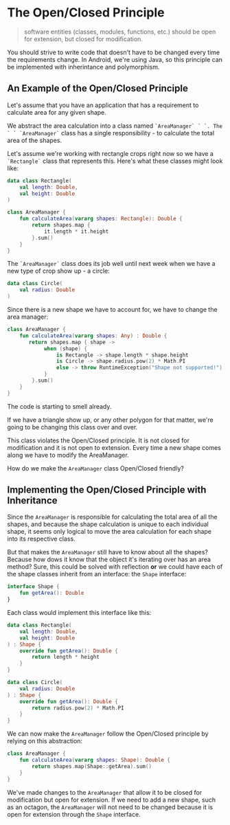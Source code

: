# The Open/Closed Principle

> software entities (classes, modules, functions, etc.) should be open for extension, but closed for modification.

You should strive to write code that doesn't have to be changed every time the requirements change. In Android, we're using Java, so this principle can be implemented with inherintance and polymorphism.

## An Example of the Open/Closed Principle

Let's assume that you have an application that has a requirement to calculate area for any given shape.

We abstract the area calculation into a class named `` `AreaManager` ` `. The ` ` `AreaManager` `` class has a single responsibility - to calculate the total area of the shapes.

Let's assume we're working with rectangle crops right now so we have a `` `Rectangle` `` class that represents this. Here's what these classes might look like:

``` kotlin
data class Rectangle(
    val length: Double,
    val height: Double
)

class AreaManager {
    fun calculateArea(vararg shapes: Rectangle): Double {
        return shapes.map {
            it.length * it.height
        }.sum()
    }
}
```

The `` `AreaManager` `` class does its job well until next week when we have a new type of crop show up - a circle:

``` kotlin
data class Circle(
    val radius: Double
)
```

Since there is a new shape we have to account for, we have to change the area manager:

```kotlin
class AreaManager {
    fun calculateArea(vararg shapes: Any) : Double {
       return shapes.map { shape ->
            when (shape) {
                is Rectangle -> shape.length * shape.height
                is Circle -> shape.radius.pow(2) * Math.PI
                else -> throw RuntimeException("Shape not supported!")
            }
        }.sum()
    }
}
```

The code is starting to smell already.

If we have a triangle show up, or any other polygon for that matter, we're going to be changing this class over and over.

This class violates the Open/Closed principle. It is not closed for modification and it is not open to extension. Every time a new shape comes along we have to modify the AreaManager.

How do we make the ```AreaManager``` class Open/Closed friendly?

## Implementing the Open/Closed Principle with Inheritance

Since the ```AreaManager``` is responsible for calculating the total area of all the shapes, and because the shape calculation is unique to each individual shape, it seems only logical to move the area calculation for each shape into its respective class.

But that makes the ```AreaManager``` still have to know about all the shapes? Because how dows it know that the object it's iterating over has an area method? Sure, this could be solved with reflection **or** we could have each of the shape classes inherit from an interface: the ```Shape``` interface:

```kotlin
interface Shape {
    fun getArea(): Double
}
```

Each class would implement this interface like this:

```kotlin
data class Rectangle(
    val length: Double,
    val height: Double
) : Shape {
    override fun getArea(): Double {
        return length * height
    }
}

data class Circle(
    val radius: Double
) : Shape {
    override fun getArea(): Double {
        return radius.pow(2) * Math.PI
    }
}
```

We can now make the ```AreaManager``` follow the Open/Closed principle by relying on this abstraction:

```kotlin
class AreaManager {
    fun calculateArea(vararg shapes: Shape): Double {
        return shapes.map(Shape::getArea).sum()
    }
}
```

We've made changes to the ```AreaManager``` that allow it to be closed for modification but open for extension. If we need to add a new shape, such as an octagon, the ```AreaManager``` will not need to be changed because it is open for extension through the ```Shape``` interface.
